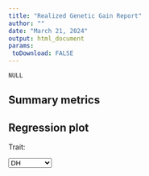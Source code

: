 ```yaml
---
title: "Realized Genetic Gain Report"
author: ""
date: "March 21, 2024"
output: html_document
params:
 toDownload: FALSE
---
```






<!-- END of setup chunk -->


```
NULL
```



## Summary metrics

<!--html_preserve--><div class="datatables html-widget html-widget-output shiny-report-size html-fill-item" id="rggApp_1-outb60730e8d7a5b69d" style="width:100%;height:auto;"></div><!--/html_preserve-->

## Regression plot

<!--html_preserve--><div class="form-group shiny-input-container">
<label class="control-label" id="rggApp_1-traitSta3-label" for="rggApp_1-traitSta3">Trait:</label>
<div>
<select id="rggApp_1-traitSta3" class="shiny-input-select"><option value="DH" selected>DH</option>
<option value="Grain yield">Grain yield</option>
<option value="TSW">TSW</option></select>
<script type="application/json" data-for="rggApp_1-traitSta3" data-nonempty="">{"plugins":["selectize-plugin-a11y"]}</script>
</div>
</div><!--/html_preserve-->

<!--html_preserve--><div class="plotly html-widget html-widget-output shiny-report-size shiny-report-theme html-fill-item" id="rggApp_1-oute853c875295a3f38" style="width:100%;height:400px;"></div><!--/html_preserve-->
